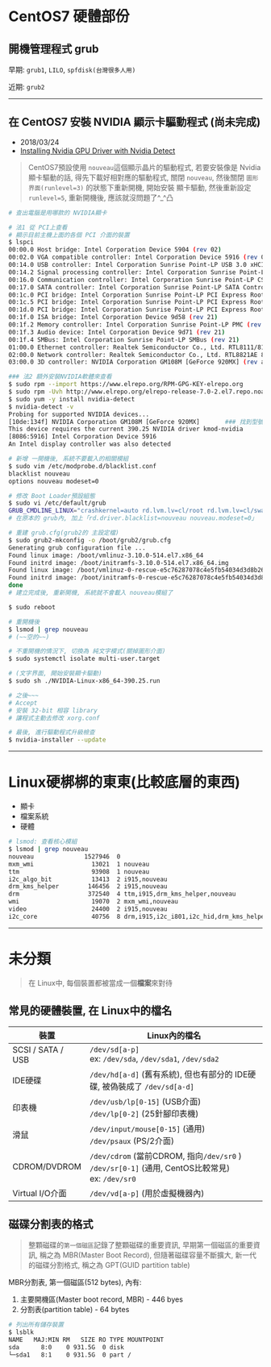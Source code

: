 # CentOS7 硬體部份

## 開機管理程式 grub

早期: `grub1`, `LILO`, `spfdisk(台灣很多人用)`

近期: `grub2`


-------------------------------------------------------------------
## 在 CentOS7 安裝 NVIDIA 顯示卡驅動程式 (尚未完成)
- 2018/03/24 
- [Installing Nvidia GPU Driver with Nvidia Detect](https://www.youtube.com/watch?v=C9Yf71qh0i4)

> CentOS7預設使用 `nouveau`這個顯示晶片的驅動程式, 若要安裝像是 Nvidia顯卡驅動的話, 得先下載好相對應的驅動程式, 關閉 `nouveau`, 然後關閉 `圖形界面(runlevel=3)` 的狀態下重新開機, 開始安裝 顯卡驅動, 然後重新設定 `runlevel=5`, 重新開機後, 應該就沒問題了^_^凸

```sh
# 查出電腦是用哪款的 NVIDIA顯卡

# 法1 從 PCI上查看
# 顯示目前主機上面的各個 PCI 介面的裝置
$ lspci
00:00.0 Host bridge: Intel Corporation Device 5904 (rev 02)
00:02.0 VGA compatible controller: Intel Corporation Device 5916 (rev 02)
00:14.0 USB controller: Intel Corporation Sunrise Point-LP USB 3.0 xHCI Controller (rev 21)
00:14.2 Signal processing controller: Intel Corporation Sunrise Point-LP Thermal subsystem (rev 21)
00:16.0 Communication controller: Intel Corporation Sunrise Point-LP CSME HECI #1 (rev 21)
00:17.0 SATA controller: Intel Corporation Sunrise Point-LP SATA Controller [AHCI mode] (rev 21)
00:1c.0 PCI bridge: Intel Corporation Sunrise Point-LP PCI Express Root Port #5 (rev f1)
00:1c.5 PCI bridge: Intel Corporation Sunrise Point-LP PCI Express Root Port #6 (rev f1)
00:1d.0 PCI bridge: Intel Corporation Sunrise Point-LP PCI Express Root Port #9 (rev f1)
00:1f.0 ISA bridge: Intel Corporation Device 9d58 (rev 21)
00:1f.2 Memory controller: Intel Corporation Sunrise Point-LP PMC (rev 21)
00:1f.3 Audio device: Intel Corporation Device 9d71 (rev 21)
00:1f.4 SMBus: Intel Corporation Sunrise Point-LP SMBus (rev 21)
01:00.0 Ethernet controller: Realtek Semiconductor Co., Ltd. RTL8111/8168/8411 PCI Express Gigabit Ethernet Controller (rev 10)
02:00.0 Network controller: Realtek Semiconductor Co., Ltd. RTL8821AE 802.11ac PCIe Wireless Network Adapter
03:00.0 3D controller: NVIDIA Corporation GM108M [GeForce 920MX] (rev a2)       ### 找到型號了!!

### 法2 額外安裝NVIDIA軟體來查看
$ sudo rpm --import https://www.elrepo.org/RPM-GPG-KEY-elrepo.org
$ sudo rpm -Uvh http://www.elrepo.org/elrepo-release-7.0-2.el7.repo.noarch.rpm
$ sudo yum -y install nvidia-detect
$ nvidia-detect -v
Probing for supported NVIDIA devices...
[10de:134f] NVIDIA Corporation GM108M [GeForce 920MX]       ### 找到型號了!!
This device requires the current 390.25 NVIDIA driver kmod-nvidia
[8086:5916] Intel Corporation Device 5916
An Intel display controller was also detected

# 新增 一開機後, 系統不要載入的相關模組
$ sudo vim /etc/modprobe.d/blacklist.conf  
blacklist nouveau
options nouveau modeset=0

# 修改 Boot Loader預設組態
$ sudo vi /etc/default/grub
GRUB_CMDLINE_LINUX="crashkernel=auto rd.lvm.lv=cl/root rd.lvm.lv=cl/swap rhgb quiet rd.driver.blacklist=nouveau nouveau.modeset=0"
# 在原本的 grub內, 加上「rd.driver.blacklist=nouveau nouveau.modeset=0」

# 重建 grub.cfg(grub2的 主設定檔)
$ sudo grub2-mkconfig -o /boot/grub2/grub.cfg
Generating grub configuration file ...
Found linux image: /boot/vmlinuz-3.10.0-514.el7.x86_64
Found initrd image: /boot/initramfs-3.10.0-514.el7.x86_64.img
Found linux image: /boot/vmlinuz-0-rescue-e5c76287078c4e5fb54034d3d8b26e76
Found initrd image: /boot/initramfs-0-rescue-e5c76287078c4e5fb54034d3d8b26e76.img
done
# 建立完成後, 重新開機, 系統就不會載入 nouveau模組了

$ sudo reboot

# 重開機後
$ lsmod | grep nouveau
# (~~空的~~)

# 不重開機的情況下, 切換為 純文字模式(關掉圖形介面)
$ sudo systemctl isolate multi-user.target

# (文字界面, 開始安裝顯卡驅動)
$ sudo sh ./NVIDIA-Linux-x86_64-390.25.run

# 之後~~~
# Accept
# 安裝 32-bit 相容 library
# 讓程式主動去修改 xorg.conf

# 最後, 進行驅動程式升級檢查
$ nvidia-installer --update

```



----------------------------------------------------------------------------------
# Linux硬梆梆的東東(比較底層的東西)
- 顯卡
- 檔案系統
- 硬體

```sh
# lsmod: 查看核心模組
$ lsmod | grep nouveau
nouveau              1527946  0 
mxm_wmi                13021  1 nouveau
ttm                    93908  1 nouveau
i2c_algo_bit           13413  2 i915,nouveau
drm_kms_helper        146456  2 i915,nouveau
drm                   372540  4 ttm,i915,drm_kms_helper,nouveau
wmi                    19070  2 mxm_wmi,nouveau
video                  24400  2 i915,nouveau
i2c_core               40756  8 drm,i915,i2c_i801,i2c_hid,drm_kms_helper,i2c_algo_bit,nouveau,videodev
```

----------------------------------------------------------------------------------
# 未分類
> 在 Linux中, 每個裝置都被當成一個**檔案**來對待


## 常見的硬體裝置, 在 Linux中的檔名
裝置 | Linux內的檔名
--- | ----------------------
SCSI / SATA / USB | `/dev/sd[a-p]` <br> ex: `/dev/sda`, `/dev/sda1`, `/dev/sda2`
IDE硬碟 | `/dev/hd[a-d]` (舊有系統), 但也有部分的 IDE硬碟, 被偽裝成了 `/dev/sd[a-d]`
印表機 | `/dev/usb/lp[0-15]` (USB介面) <br> `/dev/lp[0-2]` (25針腳印表機)
滑鼠 | `/dev/input/mouse[0-15]` (通用) <br> `/dev/psaux` (PS/2介面)
CDROM/DVDROM | `/dev/cdrom` (當前CDROM, 指向`/dev/sr0` )  <br> `/dev/sr[0-1]` (通用, CentOS比較常見) <br> ex: `/dev/sr0`
Virtual I/O介面 | `/dev/vd[a-p]` (用於虛擬機器內)



## 磁碟分割表的格式
> 整顆磁碟的`第一個磁區`記錄了整顆磁碟的重要資訊, 早期第一個磁區的重要資訊, 稱之為 MBR(Master Boot Record), 但隨著磁碟容量不斷擴大, 新一代的磁碟分割格式, 稱之為 GPT(GUID partition table)

MBR分割表, 第一個磁區(512 bytes), 內有:
1. 主要開機區(Master boot record, MBR) - 446 byes
2. 分割表(partition table) - 64 bytes

```sh
# 列出所有儲存裝置
$ lsblk
NAME   MAJ:MIN RM   SIZE RO TYPE MOUNTPOINT
sda      8:0    0 931.5G  0 disk
└─sda1   8:1    0 931.5G  0 part /
```